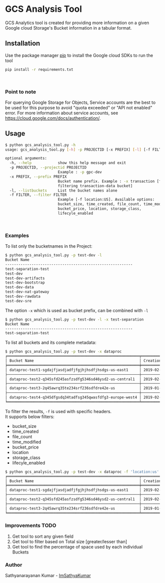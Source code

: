 # GCS Analysis Tool
GCS Analytics tool is created for providing more information on a given Google cloud Storage's Bucket information in a tabular format.

## Installation
Use the package manager [pip](https://pip.pypa.io/en/stable/) to install the Google cloud SDKs to run the tool
```bash
pip install -r requirements.txt
```

<br/>

### Point to note
For querying Google Storage for Objects, Service accounts are the best to be used for this purpose to avoid "quota exceeded" or "API not enabled" error. 
For more information about service accounts, see https://cloud.google.com/docs/authentication/.
<br/>

## Usage
```bash
$ python gcs_analysis_tool.py -h                                                              
usage: gcs_analysis_tool.py [-h] -p PROJECTID [-x PREFIX] [-l] [-f FILTER]

optional arguments:
  -h, --help            show this help message and exit
  -p PROJECTID, --projectid PROJECTID
                        Example : -p gpc-dev
  -x PREFIX, --prefix PREFIX
                        Bucket name prefix. Example : -x transaction [for
                        filtering transaction-data bucket]
  -l, --listbuckets     List the bucket names alone
  -f FILTER, --filter FILTER
                        Example [-f location:US]. Available options:
                        bucket_size, time_created, file_count, time_modified,
                        bucket_price, location, storage_class,
                        lifecyle_enabled
```
<br/>

### Examples
To list only the bucketnames in the Project:
```bash
$ python gcs_analysis_tool.py -p test-dev -l                                    
Bucket Name
----------------------------------------------------------
test-separation-test
test-dev
test-dev-artifacts
test-dev-bootstrap
test-dev-data
test-dev-nat-gateway
test-dev-rawdata
test-dev-sre
```

The option `-x` which is used as bucket prefix, can be combined with `-l`
```bash
$ python gcs_analysis_tool.py -p test-dev -l -x test-separation                                    
Bucket Name
----------------------------------------------------------
test-separation-test
```

To list all buckets and its complete metadata:
```bash
$ python gcs_analysis_tool.py -p test-dev -x dataproc
╒════════════════════════════════════════════════════════════╤══════════════════════════╤═══════════════════╤══════════════╤══════════════════════════╤══════════╤══════════════╤═════════════════╤═════════════════════╕
│ Bucket Name                                                │ Creation time            │   Number of files │ Total size   │ Last Modified            │ Cost     │ Location     │ Storage class   │ Lifecycle Enabled   │
╞════════════════════════════════════════════════════════════╪══════════════════════════╪═══════════════════╪══════════════╪══════════════════════════╪══════════╪══════════════╪═════════════════╪═════════════════════╡
│ dataproc-test1-sgdajfjasdjadfjfgjhjhsdfjhsdgs-us-east1     │ 2019-02-09T19:35:27.612Z │                 8 │ 1.3MB        │ 2019-02-09T19:35:27.612Z │ $0       │ US-EAST1     │ STANDARD        │ False               │
├────────────────────────────────────────────────────────────┼──────────────────────────┼───────────────────┼──────────────┼──────────────────────────┼──────────┼──────────────┼─────────────────┼─────────────────────┤
│ dataproc-test2-q345sfd245asfzsdfg5346sd46ysd2-us-central1  │ 2019-02-09T19:24:26.899Z │                 8 │ 1.3MB        │ 2019-02-09T19:24:26.899Z │ $0       │ US-CENTRAL1  │ STANDARD        │ False               │
├────────────────────────────────────────────────────────────┼──────────────────────────┼───────────────────┼──────────────┼──────────────────────────┼──────────┼──────────────┼─────────────────┼─────────────────────┤
│ dataproc-test3-2q45awrq35te234srf236sdfdre42e-us           │ 2019-01-12T09:00:09.088Z │              2201 │ 199.8MB      │ 2019-01-12T09:00:09.088Z │ $0.00017 │ US           │ STANDARD        │ False               │
├────────────────────────────────────────────────────────────┼──────────────────────────┼───────────────────┼──────────────┼──────────────────────────┼──────────┼──────────────┼─────────────────┼─────────────────────┤
│ dataproc-test4-q345dfgsdq34tadfsg345qwasfdfg3-europe-west4 │ 2019-02-09T21:36:02.386Z │                 1 │ 2.9KB        │ 2019-02-09T21:36:02.386Z │ $0       │ EUROPE-WEST4 │ STANDARD        │ False               │
╘════════════════════════════════════════════════════════════╧══════════════════════════╧═══════════════════╧══════════════╧══════════════════════════╧══════════╧══════════════╧═════════════════╧═════════════════════╛

```

To filter the results, `-f` is used with specific headers.<br/>
It supports below filters:

* bucket_size
* time_created
* file_count
* time_modified
* bucket_price
* location
* storage_class
* lifecyle_enabled

```bash
$ python gcs_analysis_tool.py -p test-dev -x dataproc -f 'location:us'
╒════════════════════════════════════════════════════════════╤══════════════════════════╤═══════════════════╤══════════════╤══════════════════════════╤══════════╤══════════════╤═════════════════╤═════════════════════╕
│ Bucket Name                                                │ Creation time            │   Number of files │ Total size   │ Last Modified            │ Cost     │ Location     │ Storage class   │ Lifecycle Enabled   │
╞════════════════════════════════════════════════════════════╪══════════════════════════╪═══════════════════╪══════════════╪══════════════════════════╪══════════╪══════════════╪═════════════════╪═════════════════════╡
│ dataproc-test1-sgdajfjasdjadfjfgjhjhsdfjhsdgs-us-east1     │ 2019-02-09T19:35:27.612Z │                 8 │ 1.3MB        │ 2019-02-09T19:35:27.612Z │ $0       │ US-EAST1     │ STANDARD        │ False               │
├────────────────────────────────────────────────────────────┼──────────────────────────┼───────────────────┼──────────────┼──────────────────────────┼──────────┼──────────────┼─────────────────┼─────────────────────┤
│ dataproc-test2-q345sfd245asfzsdfg5346sd46ysd2-us-central1  │ 2019-02-09T19:24:26.899Z │                 8 │ 1.3MB        │ 2019-02-09T19:24:26.899Z │ $0       │ US-CENTRAL1  │ STANDARD        │ False               │
├────────────────────────────────────────────────────────────┼──────────────────────────┼───────────────────┼──────────────┼──────────────────────────┼──────────┼──────────────┼─────────────────┼─────────────────────┤
│ dataproc-test3-2q45awrq35te234srf236sdfdre42e-us           │ 2019-01-12T09:00:09.088Z │              2201 │ 199.8MB      │ 2019-01-12T09:00:09.088Z │ $0.00017 │ US           │ STANDARD        │ False               │    │
╘════════════════════════════════════════════════════════════╧══════════════════════════╧═══════════════════╧══════════════╧══════════════════════════╧══════════╧══════════════╧═════════════════╧═════════════════════╛

```

### Improvements TODO
1. Get tool to sort any given field
2. Get tool to filter based on Total size [greater/lesser than]
3. Get tool to find the percentage of space used by each individual Buckets

### Author
Sathyanarayanan Kumar - [ImSathyaKumar](https://github.com/imsathyakumar)
